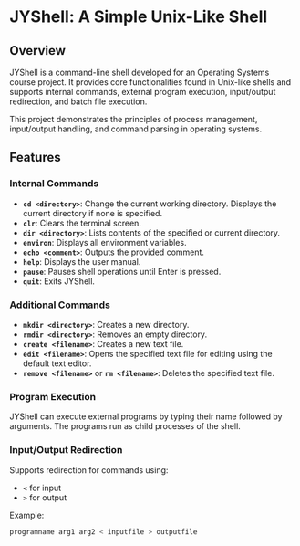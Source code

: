 # JYShell: A Simple Unix-Like Shell

## Overview

JYShell is a command-line shell developed for an Operating Systems course project. It provides core functionalities found in Unix-like shells and supports internal commands, external program execution, input/output redirection, and batch file execution.

This project demonstrates the principles of process management, input/output handling, and command parsing in operating systems.

## Features

### Internal Commands
- **`cd <directory>`**: Change the current working directory. Displays the current directory if none is specified.
- **`clr`**: Clears the terminal screen.
- **`dir <directory>`**: Lists contents of the specified or current directory.
- **`environ`**: Displays all environment variables.
- **`echo <comment>`**: Outputs the provided comment.
- **`help`**: Displays the user manual.
- **`pause`**: Pauses shell operations until Enter is pressed.
- **`quit`**: Exits JYShell.

### Additional Commands
- **`mkdir <directory>`**: Creates a new directory.
- **`rmdir <directory>`**: Removes an empty directory.
- **`create <filename>`**: Creates a new text file.
- **`edit <filename>`**: Opens the specified text file for editing using the default text editor.
- **`remove <filename>`** or **`rm <filename>`**: Deletes the specified text file.

### Program Execution
JYShell can execute external programs by typing their name followed by arguments. The programs run as child processes of the shell.

### Input/Output Redirection
Supports redirection for commands using:
- `<` for input
- `>` for output

Example:
```bash
programname arg1 arg2 < inputfile > outputfile
